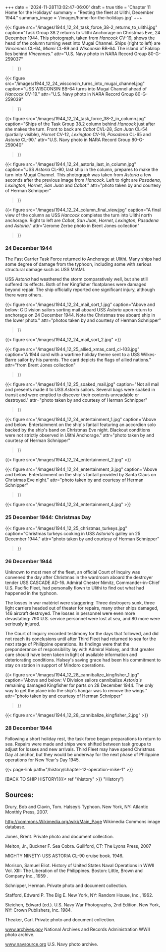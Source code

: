 +++
date = '2024-11-28T13:02:47-06:00'
draft = true
title = 'Chapter 11 Home for the Holidays'
summary = "Resting the fleet at Ulithi, December 1944."
summary_image = '/images/home-for-the-holidays.jpg'
+++

{{< figure src="/images/1944_12_24_task_force_38-2_returns_to_ulithi.jpg" 
           caption="Task Group 38.2 returns to Ulithi Anchorage on Christmas Eve, 24 December 1944. This photograph, taken from *Hancock* CV-19, shows the head of the column turning west into Mugai Channel. Ships (right to left) are *Vincennes* CL-64, *Miami* CL-89 and *Wisconsin* BB-64. The island of Falalop lies behind *Vincennes*." 
           attr="U.S. Navy photo in NARA Record Group 80-G-259037"
>}}

{{< figure src="/images/1944_12_24_wisconsin_turns_into_mugai_channel.jpg" 
           caption="USS WISCONSIN BB-64 turns into Mugai Channel ahead of *Hancock* CV-19." 
           attr="U.S. Navy photo in NARA Record Group 80-G-259039"
>}}

{{< figure src="/images/1944_12_24_task_force_38-2_in_column.jpg" 
           caption="Ships of the Task Group 38.2 column behind *Hancock* just after she makes the turn. Front to back are *Cabot* CVL-28, *San Juan* CL-54 (partially visible), *Hornet* CV-12, *Lexington* CV-16, *Pasadena* CL-65 and *Astoria* CL-90." 
           attr="U.S. Navy photo in NARA Record Group 80-G-259040"
>}}

{{< figure src="/images/1944_12_24_astoria_last_in_column.jpg" 
           caption="USS *Astoria* CL-90, last ship in the column, prepares to make the turn into Mugai Channel. This photograph was taken from *Astoria* a few seconds after the previous image from *Hancock*. Left to right are *Pasadena*, *Lexington*, *Hornet*, *San Juan* and *Cabot*." 
           attr="photo taken by and courtesy of Herman Schnipper"
>}}

{{< figure src="/images/1944_12_24_column_final_view.jpg" 
           caption="A final view of the column as USS *Hancock* completes the turn into Ulithi north anchorage. Right to left are *Cabot*, *San Juan*, *Hornet*, *Lexington*, *Pasadena* and *Astoria*." 
           attr="Jerome Zerbe photo in Brent Jones collection"
>}}

### 24 December 1944

The Fast Carrier Task Force returned to Anchorage at Ulithi.  Many ships had some degree of damage from the typhoon, including some with serious structural damage such as USS MIAMI.

USS *Astoria* had weathered the storm comparatively well, but she still suffered its effects.  Both of her Kingfisher floatplanes were damaged beyond repair. The ship officially reported one significant injury, although there were others.

{{< figure src="/images/1944_12_24_mail_sort_1.jpg" 
           caption="Above and below: C Division sailors sorting mail aboard USS *Astoria* upon return to anchorage on 24 December 1944. Note the Christmas tree aboard ship in the lower photo." 
           attr="photos taken by and courtesy of Herman Schnipper"
>}}

{{< figure src="/images/1944_12_24_mail_sort_2.jpg" >}}

{{< figure src="/images/1944_12_25_allied_xmas_card_cl-103.jpg" 
           caption="A 1944 card with a wartime holiday theme sent to a USS Wilkes-Barre sailor by his parents. The card depicts the flags of allied nations." 
           attr="from Brent Jones collection"
>}}

{{< figure src="/images/1944_12_25_soaked_mail.jpg" 
           caption="Not all mail and presents made it to USS *Astoria* sailors. Several bags were soaked in transit and were emptied to discover their contents unreadable or destroyed." 
           attr="photo taken by and courtesy of Herman Schnipper"
>}}

{{< figure src="/images/1944_12_24_entertainment_1.jpg" 
           caption="Above and below: Entertainment on the ship's fantail featuring an accordion solo backed by the ship's band on Christmas Eve night. Blackout conditions were not strictly observed in Ulithi Anchorage." 
           attr="photo taken by and courtesy of Herman Schnipper"
>}}

{{< figure src="/images/1944_12_24_entertainment_2.jpg" >}}

{{< figure src="/images/1944_12_24_entertainment_3.jpg" 
           caption="Above and below: Entertainment on the ship's fantail provided by Santa Claus on Christmas Eve night." 
           attr="photo taken by and courtesy of Herman Schnipper"
>}}

{{< figure src="/images/1944_12_24_entertainment_4.jpg" >}}

### 25 December 1944: Christmas Day

{{< figure src="/images/1944_12_25_christmas_turkeys.jpg" 
           caption="Christmas turkeys cooking in USS *Astoria's* galley on 25 December 1944." 
           attr="photo taken by and courtesy of Herman Schnipper"
>}}

### 26 December 1944

Unknown to most men of the fleet, an official Court of Inquiry was convened the day after Christmas in the wardroom aboard the destroyer tender USS CASCADE AD-16.  Admiral Chester Nimitz, Commander-in-Chief U.S. Pacific Fleet, had personally flown to Ulithi to find out what had happened in the typhoon.

The losses in war matériel were staggering:  Three destroyers sunk, three light carriers headed out of theater for repairs, many other ships damaged, 146 aircraft destroyed.  The losses in personnel were even more devastating: 790 U.S. service personnel were lost at sea, and 80 more were seriously injured.

The Court of Inquiry recorded testimony for the days that followed, and did not reach its conclusions until after Third Fleet had returned to sea for the next stage of Philippine operations.  Its findings were that the preponderance of responsibility lay with Admiral Halsey, and that greater care should have been taken in light of available information and deteriorating conditions.  Halsey's saving grace had been his commitment to stay on station in support of Mindoro operations.

{{< figure src="/images/1944_12_28_cannibalize_kingfisher_1.jpg" 
           caption="Above and below: V Division sailors cannibalize *Astoria's* remaining damaged Kingfisher for parts on 28 December 1944. The only way to get the plane into the ship's hangar was to remove the wings." 
           attr="photo taken by and courtesy of Herman Schnipper"
>}}

{{< figure src="/images/1944_12_28_cannibalize_kingfisher_2.jpg" >}}

### 28 December 1944

Following a short holiday rest, the task force began preparations to return to sea. Repairs were made and ships were shifted between task groups to adjust for losses and new arrivals. Third Fleet may have spend Christmas Day at anchor, but they would be underway for the next phase of Philippine operations for New Year's Day 1945.

{{< page-link path="/history/chapter-12-operation-mike-1" >}}

[BACK TO SHIP HISTORY]({{< ref "/history" >}} "History")

## Sources:

Drury, Bob and Clavin, Tom.  Halsey’s Typhoon.  New York, NY: Atlantic Monthly Press, 2007.

http://commons.Wikimedia.org/wiki/Main_Page  Wikimedia Commons image database.

Jones, Brent. Private photo and document collection.

Melton, Jr., Buckner F. Sea Cobra. Guillford, CT: The Lyons Press, 2007

MIGHTY NINETY: USS ASTORIA CL-90 cruise book.  1946.

Morison, Samuel Eliot.  History of United States Naval Operations in WWII Vol. XIII: The Liberation of the Philippines.   Boston: Little, Brown and Company Inc., 1959 .

Schnipper, Herman.  Private photo and document collection.

Stafford, Edward P.  The Big E.  New York, NY: Random House, Inc., 1962.

Steichen, Edward (ed.).  U.S. Navy War Photographs, 2nd Edition.  New York, NY: Crown Publishers, Inc.  1984.

Theaker, Carl.  Private photo and document collection.

www.archives.gov National Archives and Records Administration WWII photo archive.

www.navsource.org  U.S. Navy photo archive.